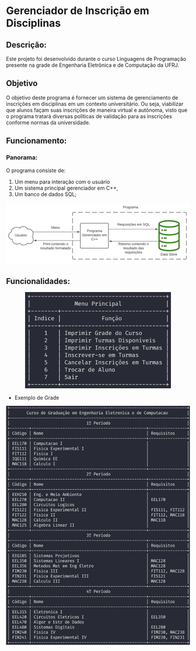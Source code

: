 # Gerenciador de Inscrição em Disciplinas
## Descrição:
Este projeto foi desenvolvido durante o curso Linguagens de Programação presente na grade de Engenharia Eletrônica e de Computação da UFRJ.

## Objetivo
O objetivo deste programa é fornecer um sistema de gerenciamento de inscrições em disciplinas em um contexto universitário. Ou seja, viabilizar que alunos façam suas inscrições de maneira virtual e autônoma, visto que o programa tratará diversas políticas de validação para as inscrições conforme normas da universidade.

## Funcionamento:

### Panorama:

O programa consiste de:
1. Um menu para interação com o usuário
2. Um sistema principal gerenciador em C++,
3. Um banco de dados SQL;

<p align="center">
<img src=".imgs/panorama.png" alt="Print do Menu Principal" style="width:700px;"/>
</p>

## Funcionalidades:
<p align="center">
<img src=".imgs/printMenuPrincipal.png" alt="Print do Menu Principal" style="width:400px;"/>
</p>

* Exemplo de Grade

<p align="center">
<img src=".imgs/printGrade.png" alt="Print da Grade" style="width:700px;"/>
</p>